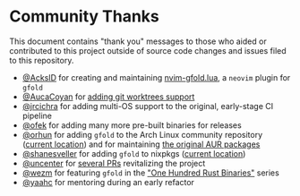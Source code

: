 # Community Thanks

This document contains "thank you" messages to those who aided or contributed to this project outside of source code changes and issues filed to this repository.

- [@AcksID](https://github.com/AckslD/nvim-gfold.lua) for creating and maintaining [nvim-gfold.lua](https://github.com/AckslD/nvim-gfold.lua), a `neovim` plugin for `gfold`
- [@AucaCoyan](https://github.com/AucaCoyan) for [adding git worktrees support](https://github.com/nickgerace/gfold/pull/294)
- [@jrcichra](https://github.com/jrcichra) for adding multi-OS support to the original, early-stage CI pipeline
- [@ofek](https://github.com/ofek) for adding many more pre-built binaries for releases
- [@orhun](https://github.com/orhun) for adding `gfold` to the Arch Linux community repository ([current location](https://archlinux.org/packages/extra/x86_64/gfold/)) and for maintaining [the original AUR packages](https://github.com/orhun/PKGBUILDs)
- [@shanesveller](https://github.com/shanesveller) for adding `gfold` to nixpkgs ([current location](https://github.com/NixOS/nixpkgs/blob/master/pkgs/applications/version-management/gfold/default.nix))
- [@uncenter](https://github.com/uncenter) for [several PRs](https://github.com/nickgerace/gfold/pulls?q=is%3Apr+is%3Aclosed+author%3Auncenter) revitalizing the project
- [@wezm](https://github.com/wezm) for featuring `gfold` in the ["One Hundred Rust Binaries"](https://www.wezm.net/v2/posts/2020/100-rust-binaries/page2/) series
- [@yaahc](https://github.com/yaahc) for mentoring during an early refactor
